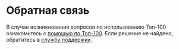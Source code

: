 # Обратная связь

В случае возникновения вопросов по использованию Топ-100 ознакомьтесь с [помощью по Топ-100](http://help.rambler.ru/top100/). Если решение не найдено, обратитесь в [службу поддержки](http://help.rambler.ru/feedback/top100/).

